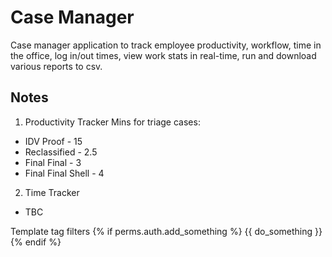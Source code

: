 # Case Manager

Case manager application to track employee productivity, workflow, time in the office, log in/out times, view work stats in real-time, run and download various reports to csv.

## Notes

1. Productivity Tracker
Mins for triage cases:
- IDV Proof - 15
- Reclassified - 2.5
- Final Final - 3
- Final Final Shell - 4

2. Time Tracker
- TBC


Template tag filters
{% if perms.auth.add_something %}
 {{ do_something }}
{% endif %}
